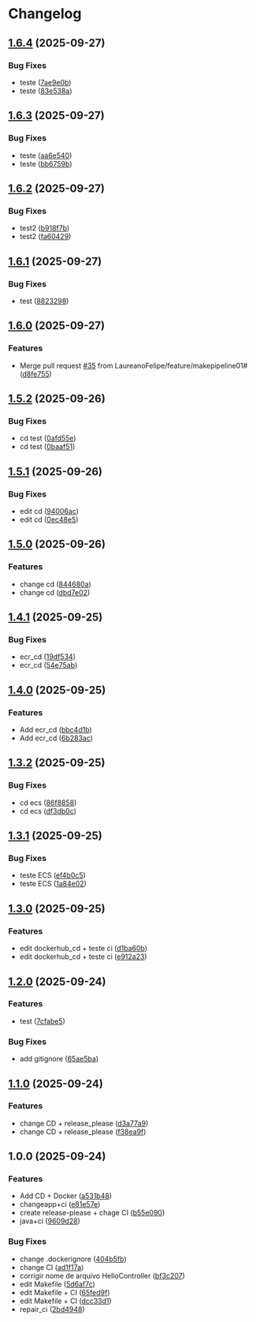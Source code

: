 # Changelog

## [1.6.4](https://github.com/LaureanoFelipe/DevOps_AlfaTech_Solutions/compare/v1.6.3...v1.6.4) (2025-09-27)


### Bug Fixes

* teste ([7ae9e0b](https://github.com/LaureanoFelipe/DevOps_AlfaTech_Solutions/commit/7ae9e0b2cce0387c0b284b2741587777519ff15d))
* teste ([83e538a](https://github.com/LaureanoFelipe/DevOps_AlfaTech_Solutions/commit/83e538a1468979728cab8374a65d8ced14faa37f))

## [1.6.3](https://github.com/LaureanoFelipe/DevOps_AlfaTech_Solutions/compare/v1.6.2...v1.6.3) (2025-09-27)


### Bug Fixes

* teste ([aa6e540](https://github.com/LaureanoFelipe/DevOps_AlfaTech_Solutions/commit/aa6e5409b7ca8f6a8af414eb35ad7d2771128bbc))
* teste ([bb6759b](https://github.com/LaureanoFelipe/DevOps_AlfaTech_Solutions/commit/bb6759b151765210439a8d259524697bb1040f29))

## [1.6.2](https://github.com/LaureanoFelipe/DevOps_AlfaTech_Solutions/compare/v1.6.1...v1.6.2) (2025-09-27)


### Bug Fixes

* test2 ([b918f7b](https://github.com/LaureanoFelipe/DevOps_AlfaTech_Solutions/commit/b918f7b1c298a9bf63b984ae41cd2add1a215153))
* test2 ([fa60429](https://github.com/LaureanoFelipe/DevOps_AlfaTech_Solutions/commit/fa6042942153ed056141e8bf07fe95081919381a))

## [1.6.1](https://github.com/LaureanoFelipe/DevOps_AlfaTech_Solutions/compare/v1.6.0...v1.6.1) (2025-09-27)


### Bug Fixes

* test ([8823298](https://github.com/LaureanoFelipe/DevOps_AlfaTech_Solutions/commit/8823298457a2092df509904855bdd33a629be71f))

## [1.6.0](https://github.com/LaureanoFelipe/DevOps_AlfaTech_Solutions/compare/v1.5.2...v1.6.0) (2025-09-27)


### Features

* Merge pull request [#35](https://github.com/LaureanoFelipe/DevOps_AlfaTech_Solutions/issues/35) from LaureanoFelipe/feature/makepipeline01# ([d8fe755](https://github.com/LaureanoFelipe/DevOps_AlfaTech_Solutions/commit/d8fe75563b8184ab7bb5bc529bc2445dc216e2fd))

## [1.5.2](https://github.com/LaureanoFelipe/DevOps_AlfaTech_Solutions/compare/v1.5.1...v1.5.2) (2025-09-26)


### Bug Fixes

* cd test ([0afd55e](https://github.com/LaureanoFelipe/DevOps_AlfaTech_Solutions/commit/0afd55e8969bfc809f37712092b6f71843418bc8))
* cd test ([0baaf51](https://github.com/LaureanoFelipe/DevOps_AlfaTech_Solutions/commit/0baaf51d55a2e474487e003ada57067278448701))

## [1.5.1](https://github.com/LaureanoFelipe/DevOps_AlfaTech_Solutions/compare/v1.5.0...v1.5.1) (2025-09-26)


### Bug Fixes

* edit cd ([94006ac](https://github.com/LaureanoFelipe/DevOps_AlfaTech_Solutions/commit/94006ac6699cf0bf3b5416e0e2edae88feacdfe2))
* edit cd ([0ec48e5](https://github.com/LaureanoFelipe/DevOps_AlfaTech_Solutions/commit/0ec48e5d57bd4752a09546d2ac5b47ae7479cec9))

## [1.5.0](https://github.com/LaureanoFelipe/DevOps_AlfaTech_Solutions/compare/v1.4.1...v1.5.0) (2025-09-26)


### Features

* change cd ([844680a](https://github.com/LaureanoFelipe/DevOps_AlfaTech_Solutions/commit/844680a92b597fdb3f4ea0faf1cfc3e249364353))
* change cd ([dbd7e02](https://github.com/LaureanoFelipe/DevOps_AlfaTech_Solutions/commit/dbd7e02fece31ec5c6f892bc2be52a6821f40c5e))

## [1.4.1](https://github.com/LaureanoFelipe/DevOps_AlfaTech_Solutions/compare/v1.4.0...v1.4.1) (2025-09-25)


### Bug Fixes

* ecr_cd ([19df534](https://github.com/LaureanoFelipe/DevOps_AlfaTech_Solutions/commit/19df534dd78f4cdbfcb66a82b8b08ff5b582c9de))
* ecr_cd ([54e75ab](https://github.com/LaureanoFelipe/DevOps_AlfaTech_Solutions/commit/54e75abcc1b619caadac923f4163271fb2d8d9a4))

## [1.4.0](https://github.com/LaureanoFelipe/DevOps_AlfaTech_Solutions/compare/v1.3.2...v1.4.0) (2025-09-25)


### Features

* Add ecr_cd ([bbc4d1b](https://github.com/LaureanoFelipe/DevOps_AlfaTech_Solutions/commit/bbc4d1bc973094d1bc716a8ccc00a5931e1a5674))
* Add ecr_cd ([6b283ac](https://github.com/LaureanoFelipe/DevOps_AlfaTech_Solutions/commit/6b283ac5e0e57ea3e0cf7aefae7dae1297b79ed2))

## [1.3.2](https://github.com/LaureanoFelipe/DevOps_AlfaTech_Solutions/compare/v1.3.1...v1.3.2) (2025-09-25)


### Bug Fixes

* cd ecs ([86f8858](https://github.com/LaureanoFelipe/DevOps_AlfaTech_Solutions/commit/86f8858116b99fecdf232b91132b8a4694423774))
* cd ecs ([df3db0c](https://github.com/LaureanoFelipe/DevOps_AlfaTech_Solutions/commit/df3db0ce971e2653da52c39a0ada7538a4e751a5))

## [1.3.1](https://github.com/LaureanoFelipe/DevOps_AlfaTech_Solutions/compare/v1.3.0...v1.3.1) (2025-09-25)


### Bug Fixes

* teste ECS ([ef4b0c5](https://github.com/LaureanoFelipe/DevOps_AlfaTech_Solutions/commit/ef4b0c5e50c8b0ee827978d40eb5031bf83d2189))
* teste ECS ([1a84e02](https://github.com/LaureanoFelipe/DevOps_AlfaTech_Solutions/commit/1a84e028d5c0dc2f104c3dae82357cd66cb56c8f))

## [1.3.0](https://github.com/LaureanoFelipe/DevOps_AlfaTech_Solutions/compare/v1.2.0...v1.3.0) (2025-09-25)


### Features

* edit dockerhub_cd + teste ci ([d1ba60b](https://github.com/LaureanoFelipe/DevOps_AlfaTech_Solutions/commit/d1ba60b1df7c4d9fe2d854cb3022bacd1b196ef2))
* edit dockerhub_cd + teste ci ([e912a23](https://github.com/LaureanoFelipe/DevOps_AlfaTech_Solutions/commit/e912a2381696978c1ef2e9ebce8136540505398d))

## [1.2.0](https://github.com/LaureanoFelipe/DevOps_AlfaTech_Solutions/compare/v1.1.0...v1.2.0) (2025-09-24)


### Features

* test ([7cfabe5](https://github.com/LaureanoFelipe/DevOps_AlfaTech_Solutions/commit/7cfabe5225fd4cb54770f113260532d683561bb9))


### Bug Fixes

* add gitignore ([65ae5ba](https://github.com/LaureanoFelipe/DevOps_AlfaTech_Solutions/commit/65ae5ba36fbc150e2f237e0e8f66c70ec01c3a0d))

## [1.1.0](https://github.com/LaureanoFelipe/DevOps_AlfaTech_Solutions/compare/v1.0.0...v1.1.0) (2025-09-24)


### Features

* change CD + release_please ([d3a77a9](https://github.com/LaureanoFelipe/DevOps_AlfaTech_Solutions/commit/d3a77a9ff393aee1c4332a5d20868188161ffc0f))
* change CD + release_please ([f38ea9f](https://github.com/LaureanoFelipe/DevOps_AlfaTech_Solutions/commit/f38ea9f47538241aadeef55c3664a186fc83c015))

## 1.0.0 (2025-09-24)


### Features

* Add CD + Docker ([a531b48](https://github.com/LaureanoFelipe/DevOps_AlfaTech_Solutions/commit/a531b48bb22a4b31656e8c6358f5df89fbbe6162))
* changeapp+ci ([e81e57e](https://github.com/LaureanoFelipe/DevOps_AlfaTech_Solutions/commit/e81e57ed8045423d44b2d4d32726dc7818467417))
* create release-please + chage CI ([b55e090](https://github.com/LaureanoFelipe/DevOps_AlfaTech_Solutions/commit/b55e090a2b0486ce862b9d4f12c80291e1efecfa))
* java+ci ([9609d28](https://github.com/LaureanoFelipe/DevOps_AlfaTech_Solutions/commit/9609d285a1c9a6850881eee323bad177c6ef0aa7))


### Bug Fixes

* change .dockerignore ([404b5fb](https://github.com/LaureanoFelipe/DevOps_AlfaTech_Solutions/commit/404b5fbd1d412e93db2373ed735a2b66a3bc9551))
* change CI ([ad1f17a](https://github.com/LaureanoFelipe/DevOps_AlfaTech_Solutions/commit/ad1f17a8a23a0ae9f6eccbb53dbcd72e81ca676f))
* corrigir nome de arquivo HelloController ([bf3c207](https://github.com/LaureanoFelipe/DevOps_AlfaTech_Solutions/commit/bf3c2073122737a85a92d5badae5bac609484f20))
* edit Makefile ([5d6af7c](https://github.com/LaureanoFelipe/DevOps_AlfaTech_Solutions/commit/5d6af7c6541b2e23bd43e25b51c0264a0cbb2568))
* edit Makefile + CI ([65fed9f](https://github.com/LaureanoFelipe/DevOps_AlfaTech_Solutions/commit/65fed9fa337d569ff2ccb9fbeaf83de269bb6813))
* edit Makefile + CI ([dcc33d1](https://github.com/LaureanoFelipe/DevOps_AlfaTech_Solutions/commit/dcc33d12a4d1f1ffae47d1d4f23d45e914f6d89f))
* repair_ci ([2bd4948](https://github.com/LaureanoFelipe/DevOps_AlfaTech_Solutions/commit/2bd494830b7192fc5f0a00705ddce1b4f802e221))
